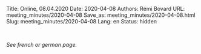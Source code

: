Title: Online, 08.04.2020
Date: 2020-04-08
Authors: Rémi Bovard
URL: meeting_minutes/2020-04-08
Save_as: meeting_minutes/2020-04-08.html
Slug: meeting_minutes/2020-04-08
Lang: en
Status: hidden

<br />

*See french or german page.*
